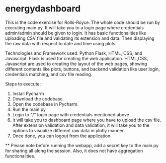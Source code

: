 # energydashboard

This is the code exercise for Rolls-Royce. The whole code should be run by executing main.py. It will take you to a login page where credentials admin/admin should be given to login. It has basic functionalities like uploading CSV file and validating its extension and data. Then displaying the raw data with respect to date and time using plots.

Technologies and Framework used: Python Flask, HTML, CSS, and Javascript. Flask is used for creating the web application. HTML,CSS, Javascript are used to creating the layout of the web pages, showing different contents like plots, buttons, and backend validation like user login, credentials matching, and csv file reading.

Steps to execute:
1. Install Pycharm
2. Download the codebase.
3. Open the codebase in Pycharm.
4. Run the main.py
5. Login to "/" login page with credentials mentioned above.
6. It will take you to dashboard page where you have to upload the csv file. After extension validation and data validation, it will take you to the options to visualize different raw data in plotly manner.
7. Once done, you can logout from the application.


** Please note before running the webapp, add a secret key to the main.py for sharing all along the session. Also, it does not have aggregation functionalities.
